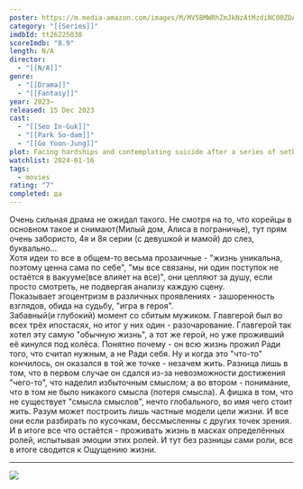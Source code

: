 ```yaml
---
poster: https://m.media-amazon.com/images/M/MV5BMWRhZmJkNzAtMzdiNC00ZDAzLWExOWUtYWQ2NzVlNmRhNDlhXkEyXkFqcGdeQXVyNjI4NDY5ODM@._V1_SX300.jpg
category: "[[Series]]"
imdbId: tt26225038
scoreImdb: "8.9"
length: N/A
director:
  - "[[N/A]]"
genre:
  - "[[Drama]]"
  - "[[Fantasy]]"
year: 2023–
released: 15 Dec 2023
cast:
  - "[[Seo In-Guk]]"
  - "[[Park So-dam]]"
  - "[[Go Yoon-Jung]]"
plot: Facing hardships and contemplating suicide after a series of setbacks, a man is confronted by Death and tasked with experiencing death over and over again through 13 other lives to earn the chance to live.
watchlist: 2024-01-16
tags:
  - movies
rating: "7"
completed: да
---
```

Очень сильная драма не ожидал такого. Не смотря на то, что корейцы в основном такое и снимают(Милый дом, Алиса в пограничье), тут прям очень забористо, 4я и 8я серии (с девушкой и мамой) до слез, буквально...  
Хотя идеи то все в общем-то весьма прозаичные - "жизнь уникальна, поэтому ценна сама по себе", "мы все связаны, ни один поступок не остаётся в вакууме(все влияет на все)", они цепляют за душу, если просто смотреть, не подвергая анализу каждую сцену.  
Показывает эгоцентризм в различных проявлениях - зашоренность взглядов, обида на судьбу, "игра в героя".  
Забавный(и глубокий) момент со сбитым мужиком. Главгерой был во всех трёх ипостасях, но итог у них один - разочарование. Главгерой так хотел эту самую "обычную жизнь", а тот же герой, но уже проживший её кинулся под колёса. Понятно почему - он всю жизнь прожил Ради того, что считал нужным, а не Ради себя. Ну и когда это "что-то" кончилось, он оказался в той же точке - незачем жить. Разница лишь в том, что в первом случае он сдался из-за невозможности достижения "чего-то", что наделил избыточным смыслом; а во втором - понимание, что в том не было никакого смысла (потеря смысла). А фишка в том, что не существует "смысла смыслов", нечто глобального, во имя чего стоит жить. Разум может построить лишь частные модели цели жизни. И все они если разбирать по кусочкам, бессмысленны с других точек зрения. И в итоге все что остаётся - проживать жизнь в масках определённых ролей, испытывая эмоции этих ролей. И тут без разницы сами роли, все в итоге сводится к Ощущению жизни.

---
![](https://m.media-amazon.com/images/M/MV5BMWRhZmJkNzAtMzdiNC00ZDAzLWExOWUtYWQ2NzVlNmRhNDlhXkEyXkFqcGdeQXVyNjI4NDY5ODM@._V1_SX300.jpg)